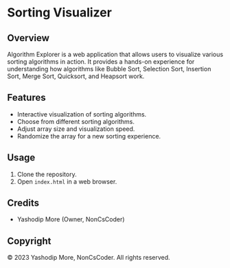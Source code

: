 # Sorting Visualizer

## Overview
Algorithm Explorer is a web application that allows users to visualize various sorting algorithms in action. It provides a hands-on experience for understanding how algorithms like Bubble Sort, Selection Sort, Insertion Sort, Merge Sort, Quicksort, and Heapsort work.

## Features
- Interactive visualization of sorting algorithms.
- Choose from different sorting algorithms.
- Adjust array size and visualization speed.
- Randomize the array for a new sorting experience.

## Usage
1. Clone the repository.
2. Open `index.html` in a web browser.

## Credits
- Yashodip More (Owner, NonCsCoder)

## Copyright
© 2023 Yashodip More, NonCsCoder. All rights reserved.
